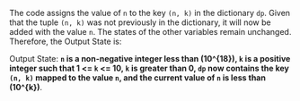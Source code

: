 The code assigns the value of `n` to the key `(n, k)` in the dictionary `dp`. Given that the tuple `(n, k)` was not previously in the dictionary, it will now be added with the value `n`. The states of the other variables remain unchanged. Therefore, the Output State is:

Output State: **`n` is a non-negative integer less than \(10^{18}\), `k` is a positive integer such that 1 <= `k` <= 10, `k` is greater than 0, `dp` now contains the key `(n, k)` mapped to the value `n`, and the current value of `n` is less than \(10^{k}\)**.
